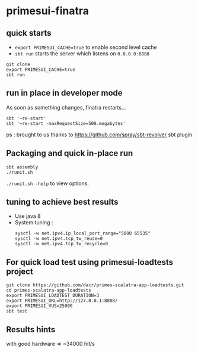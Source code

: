 # primesui-finatra

## quick starts

- `export PRIMESUI_CACHE=true` to enable second level cache
- `sbt run` starts the server which listens on `0.0.0.0:8888`

```
git clone 
export PRIMESUI_CACHE=true
sbt run
```

## run in place in developer mode
As soon as something changes, finatra restarts...

```
sbt '~re-start'
sbt '~re-start -maxRequestSize=500.megabytes'
```

ps : brought to us thanks to https://github.com/spray/sbt-revolver sbt plugin

## Packaging and quick in-place run

```
sbt assembly
./runit.sh
```

`./runit.sh -help` to view options.

## tuning to achieve best results

- Use java 8
- System tuning :
    ```
    sysctl -w net.ipv4.ip_local_port_range="5000 65535"
    sysctl -w net.ipv4.tcp_tw_reuse=0
    sysctl -w net.ipv4.tcp_tw_recycle=0
    ```


## For quick load test using primesui-loadtests project

```
git clone https://github.com/dacr/primes-scalatra-app-loadtests.git
cd primes-scalatra-app-loadtests
export PRIMESUI_LOADTEST_DURATION=3
export PRIMESUI_URL=http://127.0.0.1:8888/
export PRIMESUI_VUS=25000
sbt test
```

## Results hints

with good hardware => ~34000 hit/s

